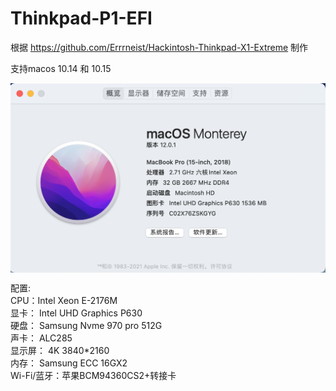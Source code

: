 # Thinkpad-P1-EFI

根据 https://github.com/Errrneist/Hackintosh-Thinkpad-X1-Extreme 制作

支持macos 10.14 和 10.15

<img align="middle" src="https://raw.githubusercontent.com/p455555555/Thinkpad-P1-EFI/master/images/index.png" alt="Sys Info" width="1000">

配置: <br>
CPU：Intel Xeon E-2176M<br>
显卡： Intel UHD Graphics P630<br>
硬盘： Samsung Nvme 970 pro 512G<br>
声卡： ALC285<br>
显示屏： 4K 3840*2160<br>
内存： Samsung ECC 16GX2<br>
Wi-Fi/蓝牙：苹果BCM94360CS2+转接卡<br>
    
